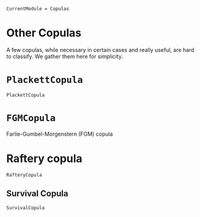 ```@meta
CurrentModule = Copulas
```

# Other Copulas

A few copulas, while necessary in certain cases and really useful, are hard to classify. We gather them here for simplicity. 

# `PlackettCopula`

```@docs
PlackettCopula
```

# `FGMCopula`

Farlie-Gumbel-Morgenstern (FGM) copula

# Raftery copula

```@docs
RafteryCopula
```

## Survival Copula

```@docs
SurvivalCopula
```
